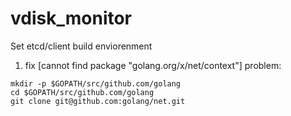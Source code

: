 # vdisk_monitor

Set etcd/client build enviorenment

1. fix [cannot find package "golang.org/x/net/context"] problem:
```
mkdir -p $GOPATH/src/github.com/golang
cd $GOPATH/src/github.com/golang
git clone git@github.com:golang/net.git
```


